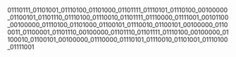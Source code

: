 01110111_01101001_01110100_01101000_01101111_01110101_01110100_00100000_01100101_01101110_01110100_01110010_01101111_01110000_01111001_00101100_00100000_01110100_01101000_01100101_01110010_01100101_00100000_01100011_01100001_01101110_00100000_01101110_01101111_01110100_00100000_01100010_01100101_00100000_01110000_01110101_01110010_01101001_01110100_01111001
